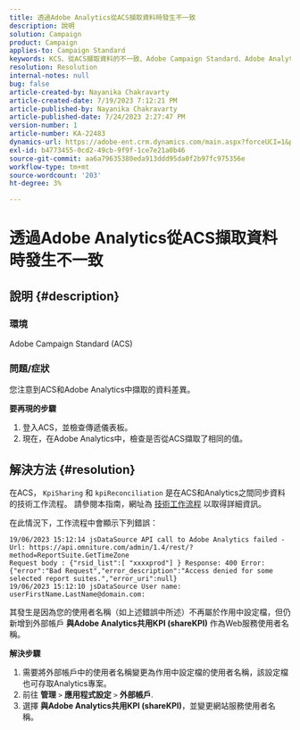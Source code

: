 ```yaml
---
title: 透過Adobe Analytics從ACS擷取資料時發生不一致
description: 說明
solution: Campaign
product: Campaign
applies-to: Campaign Standard
keywords: KCS、從ACS擷取資料的不一致、Adobe Campaign Standard、Adobe Analytics，與Adobe Analytics共用KPI
resolution: Resolution
internal-notes: null
bug: false
article-created-by: Nayanika Chakravarty
article-created-date: 7/19/2023 7:12:21 PM
article-published-by: Nayanika Chakravarty
article-published-date: 7/24/2023 2:27:47 PM
version-number: 1
article-number: KA-22483
dynamics-url: https://adobe-ent.crm.dynamics.com/main.aspx?forceUCI=1&pagetype=entityrecord&etn=knowledgearticle&id=f3f9052e-6826-ee11-9966-6045bd006c82
exl-id: b4773455-0cd2-49cb-9f9f-1ce7e21a0b46
source-git-commit: aa6a79635380eda913ddd95da0f2b97fc975356e
workflow-type: tm+mt
source-wordcount: '203'
ht-degree: 3%

---
```


# 透過Adobe Analytics從ACS擷取資料時發生不一致

## 說明 {#description}


### 環境

Adobe Campaign Standard (ACS)

### 問題/症狀

您注意到ACS和Adobe Analytics中擷取的資料差異。

<b>要再現的步驟</b>

1. 登入ACS，並檢查傳遞儀表板。
2. 現在，在Adobe Analytics中，檢查是否從ACS擷取了相同的值。



## 解決方法 {#resolution}


在ACS， `KpiSharing` 和 `kpiReconciliation` 是在ACS和Analytics之間同步資料的技術工作流程。 請參閱本指南，網址為 [技術工作流程](https://experienceleague.adobe.com/docs/campaign-standard/using/administrating/application-settings/technical-workflows.html?lang=en) 以取得詳細資訊。

在此情況下，工作流程中會顯示下列錯誤：


```
19/06/2023 15:12:14 jsDataSource API call to Adobe Analytics failed - Url: https://api.omniture.com/admin/1.4/rest/?method=ReportSuite.GetTimeZone
Request body : {"rsid_list":[ "xxxxprod"] } Response: 400 Error: {"error":"Bad Request","error_description":"Access denied for some selected report suites.","error_uri":null}
19/06/2023 15:12:10 jsDataSource User name: userFirstName.LastName@domain.com:
```


其發生是因為您的使用者名稱（如上述錯誤中所述）不再屬於作用中設定檔，但仍新增到外部帳戶 <b>與Adobe Analytics共用KPI (shareKPI)</b> 作為Web服務使用者名稱。

<b>解決步驟</b>

1. 需要將外部帳戶中的使用者名稱變更為作用中設定檔的使用者名稱，該設定檔也可存取Analytics專案。
2. 前往 <b>管理</b> `>`  <b>應用程式設定</b> `>`  <b>外部帳戶</b>.
3. 選擇 <b>與Adobe Analytics共用KPI (shareKPI)</b>，並變更網站服務使用者名稱。
